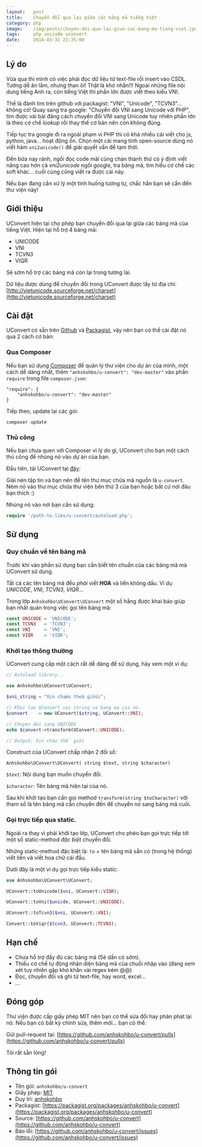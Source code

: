 ```yaml
---
layout:   post
title:    Chuyển đổi qua lại giữa các bảng mã tiếng Việt
category: php
image:    /img/posts/chuyen-doi-qua-lai-giua-cac-bang-ma-tieng-viet.jpg
tags:     php unicode uconvert
date:     2014-03-31 21:35:00
---
```


## Lý do

Vừa qua thì mình có việc phải đọc dữ liệu từ text-file rồi insert vào CSDL. Tưởng dễ ăn lắm, nhưng than ôi! Thật là khó nhằn!!!
Ngoài những file nội dung tiếng Anh ra, còn tiếng Việt thì phần lớn được viết theo kiểu VNI.

Thế là đành tìm trên github với packagist: "VNI", "Unicode", "TCVN3"... không có! Quay sang tra google: "Chuyển đổi VNI sang Unicode với PHP", tìm được vài bài đăng cách chuyển đổi VNI sang Unicode tuy nhiên phần lớn là theo cơ chế *lookup* rồi thay thế cơ bản nên còn không đúng.

Tiếp tục tra google đi ra ngoài phạm vi PHP thì có khá nhiều cái viết cho js, python, java... hoạt động ổn. Chọn một cái mang tính open-source dùng nó viết hàm `vni2unicode()` để giải quyết vấn đề tạm thời.

Đến bữa nay rảnh, ngồi đọc code mãi cũng chán thành thử có ý định 
viết nâng cao hơn cả *vni2unicode* ngồi google, tra bảng mã, tìm hiểu cơ chế các soft khác... cuối cùng cũng viết ra được cái này.

Nếu bạn đang cần xử lý một tình huống tương tự, chắc hẳn bạn sẽ cần đến thư viện này!

## Giới thiệu

UConvert hiện tại cho phép bạn chuyển đổi qua lại giữa các bảng mã của tiếng Việt. Hiện tại hỗ trợ 4 bảng mã:

- UNICODE
- VNI
- TCVN3
- VIQR

Sẽ sớm hỗ trợ các bảng mã còn lại trong tương lai.

Dữ liệu được dùng để chuyển đổi trong UConvert được lấy từ địa chỉ: [http://vietunicode.sourceforge.net/charset](http://vietunicode.sourceforge.net/charset)

## Cài đặt

UConvert có sẵn trên [Github](https://github.com/anhskohbo) và [Packagist](https://packagist.org/packages/anhskohbo/u-convert), vậy nên bạn có thể cài đặt nó qua 2 cách cơ bản:

### Qua Composer

Nếu bạn sử dụng [Composer](https://getcomposer.org/) để quản lý thư viện cho dự án của mình, một cách dễ dàng nhất, thêm `"anhskohbo/u-convert": "dev-master"` vào phần `require` trong file `composer.json`:

```
"require": {
	"anhskohbo/u-convert": "dev-master"
}
```

Tiếp theo, update lại các gói:

```
composer update
```

### Thủ công

Nếu bạn chưa quen với Composer vì lý do gì, UConvert cho bạn một cách thủ công để nhúng nó vào dự án của bạn.

Đầu tiên, tải UConvert tại [đây](https://github.com/anhskohbo/u-convert/archive/master.zip):

Giải nén tập tin và bạn nên để tên thư mục chứa mã nguồn là `u-convert`. Ném nó vào thư mục chứa thư viện bên thứ 3 của bạn hoặc bất cứ nơi đâu bạn thích :)

Nhúng nó vào nơi bạn cần sử dụng:

```php
require '/path-to-libs/u-convert/autoload.php';
```

## Sử dụng

### Quy chuẩn về tên bảng mã

Trước khi vào phần sử dụng bạn cần biết tên chuẩn của các bảng mã mà UConvert sử dụng.

Tất cả các tên bảng mã đều *phải* viết **HOA** và liền không dấu. Ví dụ *UNICODE*, *VNI*, *TCVN3*, *VIQR*...

Trong lớp `Anhskohbo\UConvert\UConvert` một số hằng được khai báo giúp bạn nhất quán trong việc gọi tên bảng mã:

```php
const UNICODE = 'UNICODE';
const TCVN3   = 'TCVN3';
const VNI     = 'VNI';
const VIQR    = 'VIQR';
```

### Khởi tạo thông thường

UConvert cung cấp một cách rất dễ dàng để sử dụng, hãy xem một ví dụ:

```php
// Autoload library...

use Anhskohbo\UConvert\UConvert;

$vni_string = "Xin chaøo theá giôùi";

// Khoi tao UConvert voi string va bang ma cua no.
$convert    = new UConvert($string, UConvert::VNI);

// Chuyen doi sang UNICODE
echo $convert->transform(UConvert::UNICODE);

// Output: Xin chào thế giới
```

Construct của UConvert chấp nhận 2 đối số:

`Anhskohbo\UConvert\UConvert( string $text, string $character)`

`$text`: Nội dung bạn muốn chuyển đổi.

`$character`: Tên bảng mã hiện tại của nó.

Sau khi khởi tạo bạn cần gọi method `transform(string $toCharacter)` với tham số là tên bảng mã cần chuyển đến để chuyển nó sang bảng mã cuối.

### Gọi trực tiếp qua static.

Ngoài ra thay vì phải khởi tạo lớp, UConvert cho phéo bạn gọi trực tiếp tới một số static-method *đặc biệt* chuyển đổi.

Những static-method đặc biệt là: `to` + tên bảng mã sẵn có (trong hệ thống) viết liền và viết hoa chữ cái đầu.

Dưới đây là một ví dụ gọi trực tiếp kiểu static:

```php
use Anhskohbo\UConvert\UConvert;

UConvert::toUnicode($vni, UConvert::VIQR);

UConvert::toVni($unicde, UConvert::UNICODE);

UConvert::toTcvn3($vni, UConvert::VNI);

Convert::toViqr($tcvn3, UConvert::TCVN3);
```

## Hạn chế

- Chưa hỗ trợ đầy đủ các bảng mã (Sẽ dần có sớm).
- Thiếu cơ chế tự động nhận diện bảng mã của chuỗi nhập vào (đang xem xét tuy nhiên gặp khó khăn vài regex kém @@)
- Đọc, chuyển đổi và ghi từ text-file, hay word, excel...
- ...


## Đóng góp

Thư viện được cấp giấy phép MIT nên bạn có thể sửa đổi hay phân phát lại nó. Nếu bạn có bất kỳ chỉnh sửa, thêm mới... bạn có thể:

Gửi pull-request tại: [https://github.com/anhskohbo/u-convert/pulls](https://github.com/anhskohbo/u-convert/pulls)

Tôi rất sẵn lòng!

## Thông tin gói

- Tên gói: `anhskohbo/u-convert`
- Giấy phép: [MIT](https://github.com/anhskohbo/u-convert/blob/master/LICENSE)
- Duy trì: [anhskohbo](https://github.com/anhskohbo)
- Packagist: [https://packagist.org/packages/anhskohbo/u-convert](https://packagist.org/packages/anhskohbo/u-convert)
- Source: [https://github.com/anhskohbo/u-convert](https://github.com/anhskohbo/u-convert)
- Báo lỗi: [https://github.com/anhskohbo/u-convert/issues](https://github.com/anhskohbo/u-convert/issues)
